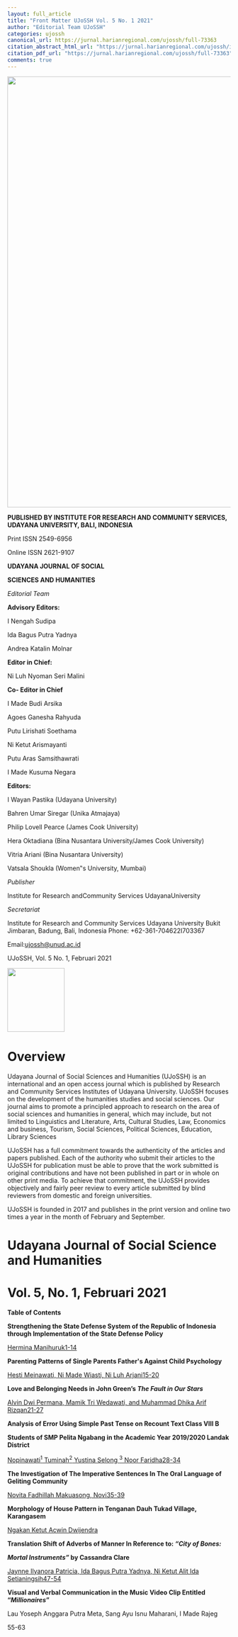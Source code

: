 ```yaml
---
layout: full_article
title: "Front Matter UJoSSH Vol. 5 No. 1 2021"
author: "Editorial Team UJoSSH"
categories: ujossh
canonical_url: https://jurnal.harianregional.com/ujossh/full-73363 
citation_abstract_html_url: "https://jurnal.harianregional.com/ujossh/id-73363"
citation_pdf_url: "https://jurnal.harianregional.com/ujossh/full-73363"  
comments: true
---
```


<img src="https://jurnal.harianregional.com/media/73363-1.jpg" alt="" style="width:595pt;height:730pt;">
<p><span class="font0" style="font-weight:bold;">PUBLISHED BY INSTITUTE FOR RESEARCH AND COMMUNITY SERVICES, UDAYANA UNIVERSITY, BALI, INDONESIA</span></p>
<p><span class="font2">Print ISSN 2549-6956</span></p>
<p><span class="font2">Online ISSN 2621-9107</span></p>
<p><span class="font4" style="font-weight:bold;">UDAYANA JOURNAL OF SOCIAL</span></p>
<p><span class="font4" style="font-weight:bold;">SCIENCES AND HUMANITIES</span></p>
<p><span class="font1" style="font-style:italic;">Editorial Team</span></p>
<p><span class="font1" style="font-weight:bold;">Advisory Editors:</span></p>
<p><span class="font1">I Nengah Sudipa</span></p>
<p><span class="font1">Ida Bagus Putra Yadnya</span></p>
<p><span class="font1">Andrea Katalin Molnar</span></p>
<p><span class="font1" style="font-weight:bold;">Editor in Chief:</span></p>
<p><span class="font1">Ni Luh Nyoman Seri Malini</span></p>
<p><span class="font1" style="font-weight:bold;">Co- Editor in Chief</span></p>
<p><span class="font1">I Made Budi Arsika</span></p>
<p><span class="font1">Agoes Ganesha Rahyuda</span></p>
<p><span class="font1">Putu Lirishati Soethama</span></p>
<p><span class="font1">Ni Ketut Arismayanti</span></p>
<p><span class="font1">Putu Aras Samsithawrati</span></p>
<p><span class="font1">I Made Kusuma Negara</span></p>
<p><span class="font1" style="font-weight:bold;">Editors:</span></p>
<p><span class="font1">I Wayan Pastika (Udayana University)</span></p>
<p><span class="font1">Bahren Umar Siregar (Unika Atmajaya)</span></p>
<p><span class="font1">Philip Lovell Pearce (James Cook University)</span></p>
<p><span class="font1">Hera Oktadiana (Bina Nusantara University/James Cook University)</span></p>
<p><span class="font1">Vitria Ariani (Bina Nusantara University)</span></p>
<p><span class="font1">Vatsala Shoukla (Women‟s University, Mumbai)</span></p>
<p><span class="font1" style="font-style:italic;">Publisher</span></p>
<p><span class="font1">Institute for Research andCommunity Services UdayanaUniversity</span></p>
<p><span class="font1" style="font-style:italic;">Secretariat</span></p>
<p><span class="font1">Institute for Research and Community Services Udayana University Bukit Jimbaran, Badung, Bali, Indonesia Phone: +62-361-704622I703367</span></p>
<p><span class="font1">Email:</span><a href="mailto:ujossh@unud.ac.id"><span class="font1">ujossh@unud.ac.id</span></a></p>
<p><span class="font2">UJoSSH, Vol. 5 No. 1, Februari 2021</span></p><img src="https://jurnal.harianregional.com/media/73363-2.jpg" alt="" style="width:97pt;height:108pt;"><a name="caption1"></a>
<h1><a name="bookmark0"></a><span class="font3" style="font-weight:bold;"><a name="bookmark1"></a>Overview</span></h1>
<p><span class="font2">Udayana Journal of Social Sciences and Humanities (UJoSSH) is an international and an open access journal which is published by Research and Community Services Institutes of Udayana University. UJoSSH focuses on the development of the humanities studies and social sciences. Our journal aims to promote a principled approach to research on the area of social sciences and humanities in general, which may include, but not limited to Linguistics and Literature, Arts, Cultural Studies, Law, Economics and business, Tourism, Social Sciences, Political Sciences, Education, Library Sciences</span></p>
<p><span class="font2">UJoSSH has a full commitment towards the authenticity of the articles and papers published. Each of the authority who submit their articles to the UJoSSH for publication must be able to prove that the work submitted is original contributions and have not been published in part or in whole on other print media. To achieve that commitment, the UJoSSH provides objectively and fairly peer review to every article submitted by blind reviewers from domestic and foreign universities.</span></p>
<p><span class="font2">UJoSSH is founded in 2017 and publishes in the print version and online two times a year in the month of February and September.</span></p>
<h1><a name="bookmark2"></a><span class="font3" style="font-weight:bold;"><a name="bookmark3"></a>Udayana Journal of Social Science and Humanities</span></h1>
<h1><a name="bookmark4"></a><span class="font3" style="font-weight:bold;"><a name="bookmark5"></a>Vol. 5, No. 1, Februari 2021</span></h1>
<p><span class="font2" style="font-weight:bold;">Table of Contents</span></p>
<p><span class="font2" style="font-weight:bold;">Strengthening the State Defense System of the Republic of Indonesia through Implementation of the State Defense Policy</span></p>
<p><a href="#bookmark6"><span class="font2">Hermina Manihuruk1-14</span></a></p>
<p><span class="font2" style="font-weight:bold;">Parenting Patterns of Single Parents Father's Against Child Psychology</span></p>
<p><a href="#bookmark7"><span class="font2">Hesti Meinawati, Ni Made Wiasti, Ni Luh Arjani15-20</span></a></p>
<p><span class="font2" style="font-weight:bold;">Love and Belonging Needs in John Green’s </span><span class="font2" style="font-weight:bold;font-style:italic;">The Fault in Our Stars</span></p>
<p><a href="#bookmark8"><span class="font2">Alvin Dwi Permana, Mamik Tri Wedawati, and Muhammad Dhika Arif Rizqan21-27</span></a></p>
<p><span class="font2" style="font-weight:bold;">Analysis of Error Using Simple Past Tense on Recount Text Class VIII B</span></p>
<p><span class="font2" style="font-weight:bold;">Students of SMP Pelita Ngabang in the Academic Year 2019/2020 Landak District</span></p>
<p><a href="#bookmark9"><span class="font2">Nopinawati<sup>1</sup> Tuminah<sup>2</sup> Yustina Selong <sup>3</sup> Noor Faridha28-34</span></a></p>
<p><span class="font2" style="font-weight:bold;">The Investigation of The Imperative Sentences In The Oral Language of Geliting Community</span></p>
<p><a href="#bookmark10"><span class="font2">Novita Fadhillah Makuasong, Novi35-39</span></a></p>
<p><span class="font2" style="font-weight:bold;">Morphology of House Pattern in Tenganan Dauh Tukad Village, Karangasem</span></p>
<p><a href="#bookmark11"><span class="font1">Ngakan Ketut Acwin Dwijendra</span></a></p>
<p><span class="font2" style="font-weight:bold;">Translation Shift of Adverbs of Manner In Reference to: </span><span class="font2" style="font-weight:bold;font-style:italic;">“City of Bones:</span></p>
<p><span class="font2" style="font-weight:bold;font-style:italic;">Mortal Instruments”</span><span class="font2" style="font-weight:bold;"> by Cassandra Clare</span></p>
<p><a href="#bookmark12"><span class="font2">Jaynne Ilyanora Patricia, Ida Bagus Putra Yadnya, Ni Ketut Alit Ida Setianingsih47-54</span></a></p>
<p><span class="font2" style="font-weight:bold;">Visual and Verbal Communication in the Music Video Clip Entitled “</span><span class="font2" style="font-weight:bold;font-style:italic;">Millionaires</span><span class="font2" style="font-weight:bold;">”</span></p>
<p><span class="font2">Lau Yoseph Anggara Putra Meta, Sang Ayu Isnu Maharani, I Made Rajeg</span></p>
<div>
<p><span class="font2">55-63</span></p>
</div><br clear="all">